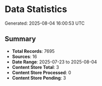 # Data Statistics

Generated: 2025-08-04 16:00:53 UTC

## Summary

- **Total Records**: 7695
- **Sources**: 16
- **Date Range**: 2025-07-23 to 2025-08-04
- **Content Store Total**: 3
- **Content Store Processed**: 0
- **Content Store Pending**: 3
